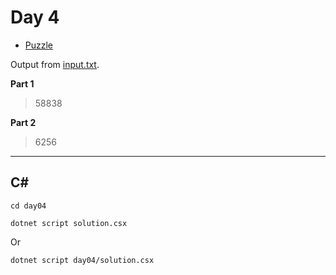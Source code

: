 # Day 4

- [Puzzle](PUZZLE.md)

Output from [input.txt](day04/input.txt).

**Part 1**

> 58838

**Part 2**

> 6256

---

## C#

`cd day04`

`dotnet script solution.csx`

Or

`dotnet script day04/solution.csx`
